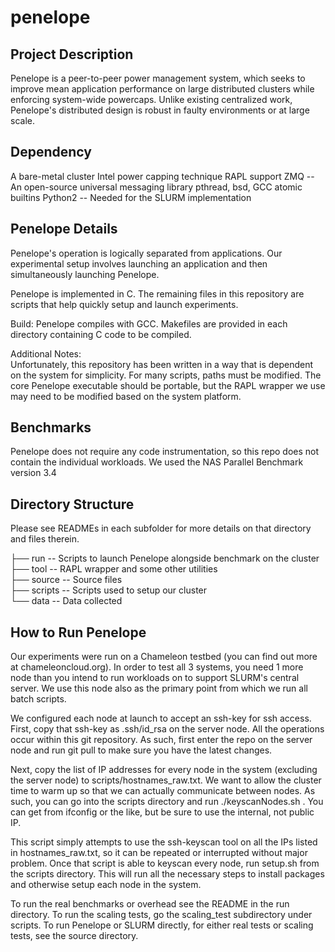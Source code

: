 # penelope
Project Description
----------------------------------------
Penelope is a peer-to-peer power management system, which seeks to improve mean
application performance on large distributed clusters while enforcing
system-wide powercaps. Unlike existing centralized work, Penelope's distributed
design is robust in faulty environments or at large scale.

Dependency
----------------------------------------
A bare-metal cluster
Intel power capping technique RAPL support
ZMQ -- An open-source universal messaging library
pthread, bsd, GCC atomic builtins
Python2 -- Needed for the SLURM implementation

Penelope Details
----------------------------------------
Penelope's operation is logically separated from applications. Our experimental
setup involves launching an application and then simultaneously launching
Penelope. 

Penelope is implemented in C. The remaining files in this repository are
scripts that help quickly setup and launch experiments. 

Build: Penelope compiles with GCC. Makefiles are provided in each directory
containing C code to be compiled. 

Additional Notes:  
Unfortunately, this repository has been written in a way that is dependent on
the system for simplicity. For many scripts, paths must be modified. The core
Penelope executable should be portable, but the RAPL wrapper we use may need to
be modified based on the system platform.

Benchmarks
----------------------------------------
Penelope does not require any code instrumentation, so this repo does not
contain the individual workloads. We used the NAS Parallel
Benchmark version 3.4

Directory Structure  
----------------------------------------  
Please see READMEs in each subfolder for more details on that directory and
files therein.  

├── run       -- Scripts to launch Penelope alongside benchmark on the cluster  
├── tool      -- RAPL wrapper and some other utilities  
├── source    -- Source files  
├── scripts   -- Scripts used to setup our cluster  
└── data      -- Data collected  

How to Run Penelope
----------------------------------------  
Our experiments were run on a Chameleon testbed (you can find out more at
chameleoncloud.org). In order to test all 3 systems, you need 1 more node than
you intend to run workloads on to support SLURM's central server. We use this
node also as the primary point from which we run all batch scripts.

We configured each node at launch to accept an ssh-key for ssh access. First,
copy that ssh-key as .ssh/id\_rsa on the server node. All the operations occur
within this git repository. As such, first enter the repo on the server node and
run git pull to make sure you have the latest changes.

Next, copy the list of IP
addresses for every node in the system (excluding the server node) to
scripts/hostnames\_raw.txt. We want to allow the cluster time to warm up so that
we can actually communicate between nodes. As such, you can go into the scripts
directory and run ./keyscanNodes.sh <server-ip>. You can get <server-ip> from
ifconfig or the like, but be sure to use the internal, not public IP.

This script simply attempts to use the ssh-keyscan tool on all the IPs listed in
hostnames\_raw.txt, so it can be repeated or interrupted without major problem.
Once that script is able to keyscan every node, run setup.sh <server-ip> from
the scripts directory. This will run all the necessary steps to install packages
and otherwise setup each node in the system. 

To run the real benchmarks or overhead see the README in the run directory. To run the
scaling tests, go the scaling\_test subdirectory under scripts. To run Penelope
or SLURM directly, for either real tests or scaling tests, see the source
directory.
